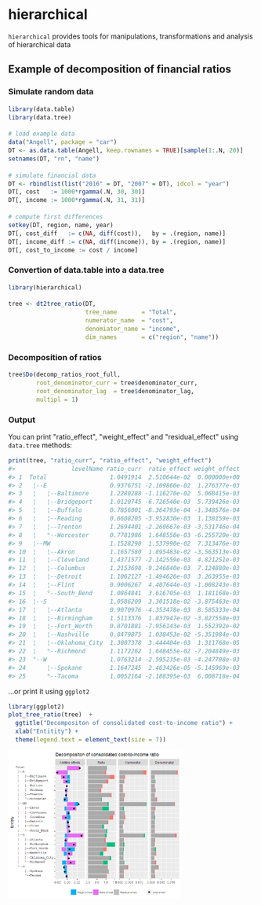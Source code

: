 
<!-- README.md is generated from README.Rmd. Please edit that file -->
hierarchical
============

`hierarchical` provides tools for manipulations, transformations and analysis of hierarchical data

Example of decomposition of financial ratios
--------------------------------------------

### Simulate random data

``` r
library(data.table)
library(data.tree)

# load example data
data("Angell", package = "car")
DT <- as.data.table(Angell, keep.rownames = TRUE)[sample(1:.N, 20)]
setnames(DT, "rn", "name")

# simulate financial data
DT <- rbindlist(list("2016" = DT, "2007" = DT), idcol = "year")
DT[, cost   := 1000*rgamma(.N, 30, 30)]
DT[, income := 1000*rgamma(.N, 31, 31)]

# compute first differences
setkey(DT, region, name, year)
DT[, cost_diff   := c(NA, diff(cost)),   by = .(region, name)]
DT[, income_diff := c(NA, diff(income)), by = .(region, name)]
DT[, cost_to_income := cost / income]
```

### Convertion of data.table into a data.tree

``` r
library(hierarchical)

tree <- dt2tree_ratio(DT, 
                      tree_name       = "Total", 
                      numerator_name  = "cost", 
                      denomiator_name = "income", 
                      dim_names       = c("region", "name"))
```

### Decomposition of ratios

``` r
tree$Do(decomp_ratios_root_full, 
        root_denominator_curr = tree$denominator_curr,
        root_denominator_lag  = tree$denominator_lag, 
        multipl = 1)
```

### Output

You can print "ratio\_effect", "weight\_effect" and "residual\_effect" using `data.tree` methods:

``` r
print(tree, "ratio_curr", "ratio_effect", "weight_effect")
#>                levelName ratio_curr  ratio_effect weight_effect
#> 1  Total                  1.0491914  2.510644e-02  0.000000e+00
#> 2   ¦--E                  0.9376751 -2.109860e-02  1.276377e-03
#> 3   ¦   ¦--Baltimore      1.2280288 -1.116270e-02  5.068415e-03
#> 4   ¦   ¦--Bridgeport     1.0120745 -6.726540e-03  5.739426e-03
#> 5   ¦   ¦--Buffalo        0.7856001 -8.364793e-04 -1.348576e-04
#> 6   ¦   ¦--Reading        0.6608205 -3.952830e-03  1.138159e-03
#> 7   ¦   ¦--Trenton        1.2694401 -2.260667e-03 -3.531746e-04
#> 8   ¦   °--Worcester      0.7781986  1.648550e-03 -6.255720e-03
#> 9   ¦--MW                 1.1528290  1.537990e-02  7.313476e-03
#> 10  ¦   ¦--Akron          1.1657580  1.895483e-02 -3.563513e-03
#> 11  ¦   ¦--Cleveland      1.4371577 -2.142559e-03  4.821251e-03
#> 12  ¦   ¦--Columbus       1.2153698 -9.246840e-03  7.124880e-03
#> 13  ¦   ¦--Detroit        1.1062127 -1.494626e-03  3.263955e-03
#> 14  ¦   ¦--Flint          0.9006267  4.407644e-03 -1.008243e-03
#> 15  ¦   °--South_Bend     1.0864841  3.616705e-03  1.181168e-03
#> 16  ¦--S                  1.0586209  3.301518e-02 -3.875463e-03
#> 17  ¦   ¦--Atlanta        0.9070976 -4.353478e-03  8.585333e-04
#> 18  ¦   ¦--Birmingham     1.5113376  1.837947e-02 -3.827558e-03
#> 19  ¦   ¦--Fort_Worth     0.8701881 -7.956143e-03  1.552392e-02
#> 20  ¦   ¦--Nashville      0.8479875  1.038453e-02 -5.351984e-03
#> 21  ¦   ¦--Oklahoma_City  1.3007378  3.444404e-03  1.311768e-05
#> 22  ¦   °--Richmond       1.1172262  1.648455e-02 -7.204849e-03
#> 23  °--W                  1.0763214 -2.595235e-03 -4.247708e-03
#> 24      ¦--Spokane        1.1647245  2.463426e-05 -5.145969e-03
#> 25      °--Tacoma         1.0052164 -2.188395e-03  6.008718e-04
```

...or print it using `ggplot2`

``` r
library(ggplot2)
plot_tree_ratio(tree)  +
  ggtitle("Decompositon of consolidated cost-to-income ratio") +
  xlab("Entitity") + 
  theme(legend.text = element_text(size = 7))
```

<img src="man/figures/README-decomp plot-1.png" width="70%" />
